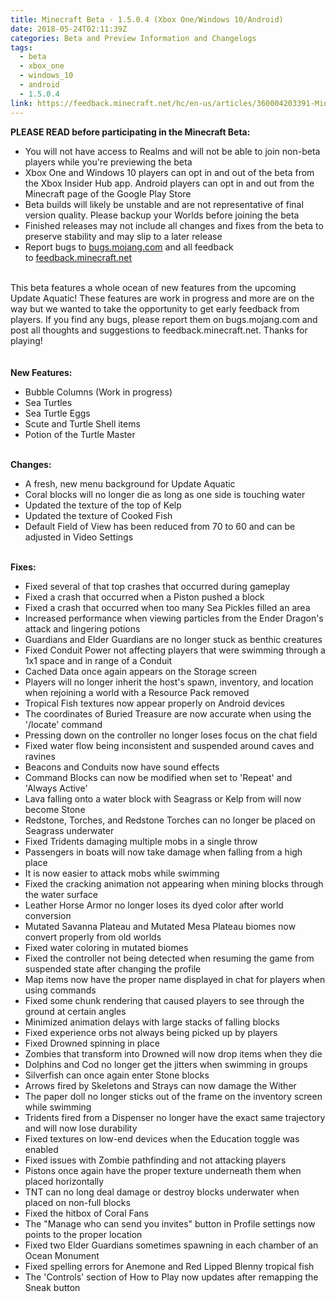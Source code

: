 ```yaml
---
title: Minecraft Beta - 1.5.0.4 (Xbox One/Windows 10/Android)
date: 2018-05-24T02:11:39Z
categories: Beta and Preview Information and Changelogs
tags:
  - beta
  - xbox_one
  - windows_10
  - android
  - 1.5.0.4
link: https://feedback.minecraft.net/hc/en-us/articles/360004203391-Minecraft-Beta-1-5-0-4-Xbox-One-Windows-10-Android-
---
```


**PLEASE READ before participating in the Minecraft Beta:**

-   You will not have access to Realms and will not be able to join non-beta players while you\'re previewing the beta
-   Xbox One and Windows 10 players can opt in and out of the beta from the Xbox Insider Hub app. Android players can opt in and out from the Minecraft page of the Google Play Store
-   Beta builds will likely be unstable and are not representative of final version quality. Please backup your Worlds before joining the beta
-   Finished releases may not include all changes and fixes from the beta to preserve stability and may slip to a later release
-   Report bugs to [bugs.mojang.com](http://bugs.mojang.com/ "Link: http://bugs.mojang.com/") and all feedback to [feedback.minecraft.net](http://feedback.minecraft.net/ "Link: http://feedback.minecraft.net/")

\
This beta features a whole ocean of new features from the upcoming Update Aquatic! These features are work in progress and more are on the way but we wanted to take the opportunity to get early feedback from players. If you find any bugs, please report them on bugs.mojang.com and post all thoughts and suggestions to feedback.minecraft.net. Thanks for playing! \
\
\
**New Features:**

-   Bubble Columns (Work in progress)
-   Sea Turtles
-   Sea Turtle Eggs
-   Scute and Turtle Shell items
-   Potion of the Turtle Master

\
**Changes:**

-   A fresh, new menu background for Update Aquatic
-   Coral blocks will no longer die as long as one side is touching water
-   Updated the texture of the top of Kelp
-   Updated the texture of Cooked Fish
-   Default Field of View has been reduced from 70 to 60 and can be adjusted in Video Settings

\
**Fixes:**

-   Fixed several of that top crashes that occurred during gameplay
-   Fixed a crash that occurred when a Piston pushed a block
-   Fixed a crash that occurred when too many Sea Pickles filled an area
-   Increased performance when viewing particles from the Ender Dragon\'s attack and lingering potions
-   Guardians and Elder Guardians are no longer stuck as benthic creatures
-   Fixed Conduit Power not affecting players that were swimming through a 1x1 space and in range of a Conduit
-   Cached Data once again appears on the Storage screen
-   Players will no longer inherit the host\'s spawn, inventory, and location when rejoining a world with a Resource Pack removed
-   Tropical Fish textures now appear properly on Android devices
-   The coordinates of Buried Treasure are now accurate when using the \'/locate\' command
-   Pressing down on the controller no longer loses focus on the chat field
-   Fixed water flow being inconsistent and suspended around caves and ravines
-   Beacons and Conduits now have sound effects
-   Command Blocks can now be modified when set to \'Repeat\' and \'Always Active\'
-   Lava falling onto a water block with Seagrass or Kelp from will now become Stone
-   Redstone, Torches, and Redstone Torches can no longer be placed on Seagrass underwater
-   Fixed Tridents damaging multiple mobs in a single throw
-   Passengers in boats will now take damage when falling from a high place
-   It is now easier to attack mobs while swimming
-   Fixed the cracking animation not appearing when mining blocks through the water surface
-   Leather Horse Armor no longer loses its dyed color after world conversion
-   Mutated Savanna Plateau and Mutated Mesa Plateau biomes now convert properly from old worlds
-   Fixed water coloring in mutated biomes
-   Fixed the controller not being detected when resuming the game from suspended state after changing the profile
-   Map items now have the proper name displayed in chat for players when using commands
-   Fixed some chunk rendering that caused players to see through the ground at certain angles
-   Minimized animation delays with large stacks of falling blocks
-   Fixed experience orbs not always being picked up by players
-   Fixed Drowned spinning in place
-   Zombies that transform into Drowned will now drop items when they die
-   Dolphins and Cod no longer get the jitters when swimming in groups
-   Silverfish can once again enter Stone blocks
-   Arrows fired by Skeletons and Strays can now damage the Wither
-   The paper doll no longer sticks out of the frame on the inventory screen while swimming
-   Tridents fired from a Dispenser no longer have the exact same trajectory and will now lose durability
-   Fixed textures on low-end devices when the Education toggle was enabled
-   Fixed issues with Zombie pathfinding and not attacking players
-   Pistons once again have the proper texture underneath them when placed horizontally
-   TNT can no long deal damage or destroy blocks underwater when placed on non-full blocks
-   Fixed the hitbox of Coral Fans
-   The \"Manage who can send you invites\" button in Profile settings now points to the proper location
-   Fixed two Elder Guardians sometimes spawning in each chamber of an Ocean Monument
-   Fixed spelling errors for Anemone and Red Lipped Blenny tropical fish
-   The \'Controls\' section of How to Play now updates after remapping the Sneak button
